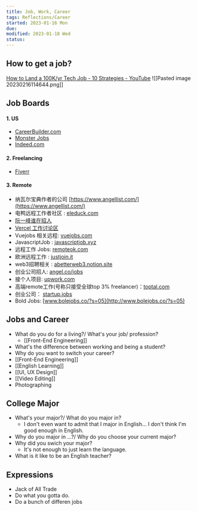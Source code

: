 ```yaml
---
title: Job, Work, Career
tags: Reflections/Career    
started: 2023-01-16 Mon
due: 
modified: 2023-01-18 Wed
status: 
---
```

## How to get a job?
[How to Land a 100K/yr Tech Job - 10 Strategies - YouTube](https://www.youtube.com/watch?v=Xg9ihH15Uto&list=RDCMUCsBjURrPoezykLs9EqgamOA&index=34)
![[Pasted image 20230216114644.png]]
## Job Boards
#### 1. US
- [CareerBuilder.com](https://www.careerbuilder.com/job/J2S65J6B9TD8ZSTSLFJ)
- [Monster Jobs](https://www.monster.com/jobs/search?q=front-end+developer&where=Remote&page=2&so=m.h.s)
- [Indeed.com](https://www.indeed.com/jobs?q=front+end+developer+junior&l=Remote&from=searchOnHP&vjk=1eb106aadea21178)
#### 2. Freelancing
- [Fiverr](https://www.fiverr.com/?source=top_nav)
#### 3. Remote
- 纳瓦尔宝典作者的公司 [https://www.angellist.com/](https://www.angellist.com/)
- 电鸭远程工作者社区 : [eleduck.com](https://eleduck.com/)
- [阮一峰谁在招人](https://github.com/ruanyf/weekly/issues/2960)
- [Vercel 工作讨论区](https://github.com/vercel/next.js/discussions/44541)
- Vuejobs 相关远程: [vuejobs.com](http://vuejobs.com/)
- JavascriptJob : [javascriptjob.xyz](https://javascriptjob.xyz/)
- 远程工作 Jobs: [remoteok.com](http://remoteok.com/)
- 欧洲远程工作 : [justjoin.it](http://justjoin.it/)
- web3招聘相关 : [abetterweb3.notion.site](https://abetterweb3.notion.site/)
- 创业公司招人: [angel.co/jobs](http://angel.co/jobs)
- 接个人项目: [upwork.com](http://upwork.com/)
- 高端remote工作(号称只接受全球top 3% freelancer)：[toptal.com](http://toptal.com/)
- 创业公司： [startup.jobs](https://startup.jobs/)
- Bold Jobs: [www.bolejobs.co/?s=05](http://www.bolejobs.co/?s=05)
## Jobs and Career
- What do you do for a living?/ What's your job/ profession?
	- [[Front-End Engineering]]
- What's the difference between working and being a student?
- Why do you want to switch your career?
- [[Front-End Engineering]]
- [[English Learning]]
- [[UI, UX Design]]
- [[Video Editing]]
- Photographing
## College Major
- What's your major?/ What do you major in?
	- I don't even want to admit that I major in English... I don't think I'm good enough in English.
- Why do you major in ...?/ Why do you choose your current major?
- Why did you swich your major?
	- It's not enough to just learn the language. 
- What is it like to be an English teacher?
## Expressions
- Jack of All Trade
- Do what you gotta do.
- Do a bunch of differen jobs